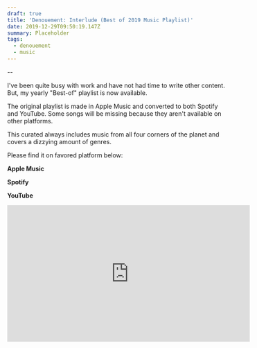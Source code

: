 ```yaml
---
draft: true
title: 'Denouement: Interlude (Best of 2019 Music Playlist)'
date: 2019-12-29T09:50:19.147Z
summary: Placeholder
tags:
  - denouement
  - music
---
```

\--

I've been quite busy with work and have not had time to write other content. But, my yearly "Best-of" playlist is now available.

The original playlist is made in Apple Music and converted to both Spotify and YouTube. Some songs will be missing because they aren't available on other platforms.

This curated always includes music from all four corners of the planet and covers a dizzying amount of genres.

Please find it on favored platform below:

**Apple Music**

**Spotify**

**YouTube**

<iframe width="560" height="315" src="https://www.youtube-nocookie.com/embed/videoseries?list=PLOYGc_RpHpm29ZBJxqlJS75dBLMB8fV1j" frameborder="0" allow="accelerometer; autoplay; encrypted-media; gyroscope; picture-in-picture" allowfullscreen></iframe>
